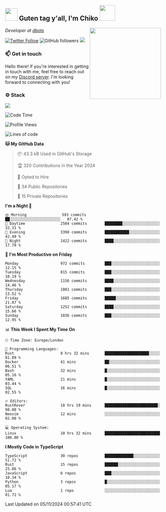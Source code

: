 <h2><img src="https://cdn.discordapp.com/emojis/1100181376730402906.gif?quality=lossless" width="40"> Guten tag y'all, I'm Chiko <img src="https://a.ppy.sh/15907233" width="50"></h2>
<a href="https://cataas.com"><img align='right' src="https://cataas.com/cat" width="230"></a>
<p><em>Developer at <a href="https://github.com/dbotsfun">dbots</a></em></p>

[![Twitter Follow](https://img.shields.io/twitter/follow/chikoxq?label=Follow)](https://twitter.com/intent/follow?screen_name=chikoxq)
![GitHub followers](https://img.shields.io/github/followers/chikof?label=Follow&style=social)
![](https://komarev.com/ghpvc/?username=chikof&color=blue)

### 📫 Get in touch
Hello there! If you're interested in getting in touch with me, feel free to reach out on my [Discord server](https://discord.gg/sejc7TnX6N). I'm looking forward to connecting with you!

### ⚙️ Stack
[![](https://skillicons.dev/icons?i=git,kubernetes,docker,js,ts,cloudflare,css,deno,express,graphql,html,mongodb,nestjs,py,react,apollo,bash,java,lua,nextjs,netlify,nodejs,ps,powershell,rust,neovim,tauri,sentry,postgres,tailwind,prisma,actix,workers)](https://skillicons.dev)

<!--START_SECTION:waka-->
![Code Time](http://img.shields.io/badge/Code%20Time-1%2C928%20hrs%2041%20mins-blue)

![Profile Views](http://img.shields.io/badge/Profile%20Views-0-blue)

![Lines of code](https://img.shields.io/badge/From%20Hello%20World%20I%27ve%20Written-6.6%20million%20lines%20of%20code-blue)

**🐱 My GitHub Data** 

> 📦 43.3 kB Used in GitHub's Storage 
 > 
> 🏆 320 Contributions in the Year 2024
 > 
> 💼 Opted to Hire
 > 
> 📜 34 Public Repositories 
 > 
> 🔑 15 Private Repositories 
 > 
**I'm a Night 🦉** 

```text
🌞 Morning                593 commits         ██░░░░░░░░░░░░░░░░░░░░░░░   07.42 % 
🌆 Daytime                2584 commits        ████████░░░░░░░░░░░░░░░░░   32.31 % 
🌃 Evening                3398 commits        ███████████░░░░░░░░░░░░░░   42.49 % 
🌙 Night                  1422 commits        ████░░░░░░░░░░░░░░░░░░░░░   17.78 % 
```
📅 **I'm Most Productive on Friday** 

```text
Monday                   972 commits         ███░░░░░░░░░░░░░░░░░░░░░░   12.15 % 
Tuesday                  815 commits         ███░░░░░░░░░░░░░░░░░░░░░░   10.19 % 
Wednesday                1156 commits        ████░░░░░░░░░░░░░░░░░░░░░   14.46 % 
Thursday                 1081 commits        ███░░░░░░░░░░░░░░░░░░░░░░   13.52 % 
Friday                   1685 commits        █████░░░░░░░░░░░░░░░░░░░░   21.07 % 
Saturday                 1252 commits        ████░░░░░░░░░░░░░░░░░░░░░   15.66 % 
Sunday                   1036 commits        ███░░░░░░░░░░░░░░░░░░░░░░   12.95 % 
```


📊 **This Week I Spent My Time On** 

```text
🕑︎ Time Zone: Europe/London

💬 Programming Languages: 
Rust                     8 hrs 32 mins       ████████████████████░░░░░   81.09 % 
Docker                   41 mins             ██░░░░░░░░░░░░░░░░░░░░░░░   06.51 % 
Bash                     32 mins             █░░░░░░░░░░░░░░░░░░░░░░░░   05.16 % 
YAML                     21 mins             █░░░░░░░░░░░░░░░░░░░░░░░░   03.44 % 
SQL                      16 mins             █░░░░░░░░░░░░░░░░░░░░░░░░   02.55 % 

🔥 Editors: 
RustRover                10 hrs 19 mins      ████████████████████████░   98.00 % 
Neovim                   12 mins             ░░░░░░░░░░░░░░░░░░░░░░░░░   02.00 % 

💻 Operating System: 
Linux                    10 hrs 32 mins      █████████████████████████   100.00 % 
```

**I Mostly Code in TypeScript** 

```text
TypeScript               30 repos            █████████████░░░░░░░░░░░░   51.72 % 
Rust                     15 repos            ██████░░░░░░░░░░░░░░░░░░░   25.86 % 
JavaScript               6 repos             ███░░░░░░░░░░░░░░░░░░░░░░   10.34 % 
Python                   3 repos             █░░░░░░░░░░░░░░░░░░░░░░░░   05.17 % 
Lua                      1 repo              ░░░░░░░░░░░░░░░░░░░░░░░░░   01.72 % 
```




 Last Updated on 05/11/2024 00:57:41 UTC
<!--END_SECTION:waka-->


<!--
<p align="center">
     <a href="https://discord.gg/HhybNhchcC"><img src="https://invidget.switchblade.xyz/sejc7TnX6N" align="center" ><a>
</p> 
-->
